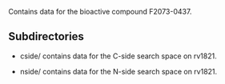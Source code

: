 Contains data for the bioactive compound F2073-0437.

## Subdirectories

- cside/ contains data for the C-side search space on rv1821.

- nside/ contains data for the N-side search space on rv1821.

